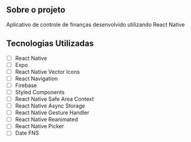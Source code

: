 ## Sobre o projeto

Aplicativo de controle de finanças desenvolvido utilizando React Native

## Tecnologias Utilizadas

-   [ ] React Native
-   [ ] Expo
-   [ ] React Native Vector Icons
-   [ ] React Navigation
-   [ ] Firebase
-   [ ] Styled Components
-   [ ] React Native Safe Area Context
-   [ ] React Native Async Storage
-   [ ] React Native Gesture Handler
-   [ ] React Native Reanimated
-   [ ] React Native Picker
-   [ ] Date FNS
